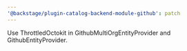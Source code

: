 ```yaml
---
'@backstage/plugin-catalog-backend-module-github': patch
---
```


Use ThrottledOctokit in GithubMultiOrgEntityProvider and GithubEntityProvider.
